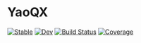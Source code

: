 # YaoQX

[![Stable](https://img.shields.io/badge/docs-stable-blue.svg)](https://Roger-luo.github.io/YaoQX.jl/stable)
[![Dev](https://img.shields.io/badge/docs-dev-blue.svg)](https://Roger-luo.github.io/YaoQX.jl/dev)
[![Build Status](https://github.com/Roger-luo/YaoQX.jl/workflows/CI/badge.svg)](https://github.com/Roger-luo/YaoQX.jl/actions)
[![Coverage](https://codecov.io/gh/Roger-luo/YaoQX.jl/branch/master/graph/badge.svg)](https://codecov.io/gh/Roger-luo/YaoQX.jl)
